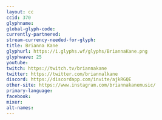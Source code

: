 ```yaml
---
layout: cc
ccid: 370
glyphname: 
global-glyph-code: 
currently-partnered: 
stream-currency-needed-for-glyph: 
title: Brianna Kane
glyphurl: https://i.glyphs.wf/glyphs/BriannaKane.png
glyphwave: 25
youtube: 
twitch: https://twitch.tv/briannakane
twitter: https://twitter.com/briannalkane
discord: https://discordapp.com/invite/ajkRGQE
other-site: https://www.instagram.com/briannakanemusic/
primary-language: 
facebook: 
mixer: 
alt-names: 
---
```


